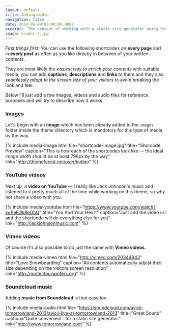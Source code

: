 ```yaml
---
layout: default
title: Adding media
navigation: false
date: 2014-05-09T00:00:00.000Z
excerpt: "The concept of working with a static site generator using the terminal or console <b>might be new to you</b>, but I'll do my very best to guide you through the process."
image: header-4.jpg
---
```



*First things first:* You can use the following shortcodes on **every page** and in **every post** as often as you like directly in between of your written contents.

They are most likely the *easiest way to enrich your contents* with suitable media, you can add **captions**, **descriptions** and **links** to them and they also *seamlessly adapt to the screen size of your visitors* to avoid breaking the look and feel.

Below I'll just add a few images, videos and audio files for reference purposes and will try to describe how it works.

### Images

Let's begin with an **image** which has been already added to the `images` folder inside the theme directory which is mandatory for this type of media by the way.

{% include media-image.html file="shortcode-image.jpg" title="Shorcode Preview" caption="This is how each of the shortcodes look like — the ideal image width should be at least 796px by the way" link="http://themeforest.net/user/indiqo" %}

### YouTube videos

Next up, a **video on YouTube** — I really like Jack Johnson's music and listened to it pretty much all of the time while working on this theme, so why not share a video with you.

{% include media-youtube.html file="https://www.youtube.com/watch?v=PeFJlk8eOhQ" title="You And Your Heart" caption="Just add the video url and the shortcode will do everything else for you" link="http://jackjohnsonmusic.com" %}

### Vimeo videos

Of course it's also possible to do just the same with **Vimeo videos**.

{% include media-vimeo.html file="http://vimeo.com/20344943" title="Love Snowboarding" caption="All contents automatically adjust their size depending on the visitors screen resolution" link="http://protectourwinters.org" %}

### Soundcloud music

Adding **music from Soundcloud** is that easy too.

{% include media-audio.html file="https://soundcloud.com/avicii-tomorrowland-2013/avicii-live-at-tomorrowland-2013" title="Great Sound" caption="Quite convenient.. for a static site generator." link="http://www.tomorrowland.com" %}
